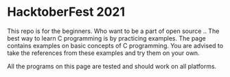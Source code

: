 # HacktoberFest 2021 
This repo is for the beginners. Who want to be a part of open source ..
The best way to learn C programming is by practicing examples. The page contains examples on basic concepts of C programming. You are advised to take the references from these examples and try them on your own.

All the programs on this page are tested and should work on all platforms.
